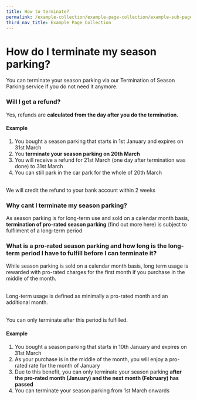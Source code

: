 ```yaml
---
title: How to terminate?
permalink: /example-collection/example-page-collection/example-sub-page
third_nav_title: Example Page Collection
---
```

# How do I terminate my season parking?
You can terminate your season parking via our Termination of Season Parking service if you do not need it anymore.
### Will I get a refund?
Yes, refunds are **calculated from the day after you do the termination.** 
#### Example 
1. You bought a season parking that starts in 1st January and expires on 31st March
2. You **terminate your season parking on 20th March**
3. You will receive a refund for 21st March (one day after termination was done) to 31st March
4. You can still park in the car park for the whole of 20th March

<br>We will credit the refund to your bank account within 2 weeks
### Why cant I terminate my season parking?
As season parking is for long-term use and sold on a calendar month basis, **termination of pro-rated season parking** (find out more here) is subject to fulfilment of a long-term period
### What is a pro-rated season parking and how long is the long-term period I have to fulfill before I can terminate it?
While season parking is sold on a calendar month basis, long term usage is rewarded with pro-rated charges for the first month if you purchase in the middle of the month. 

<br>Long-term usage is defined as minimally a pro-rated month and an additional month. 

<br>You can only terminate after this period is fulfilled.
#### Example
1. You bought a season parking that starts in 10th January and expires on 31st March
2. As your purchase is in the middle of the month, you will enjoy a pro-rated rate for the month of January
3. Due to this benefit, you can only terminate your season parking **after the pro-rated month (January) and the next month (February) has passed**
4. You can terminate your season parking from 1st March onwards
